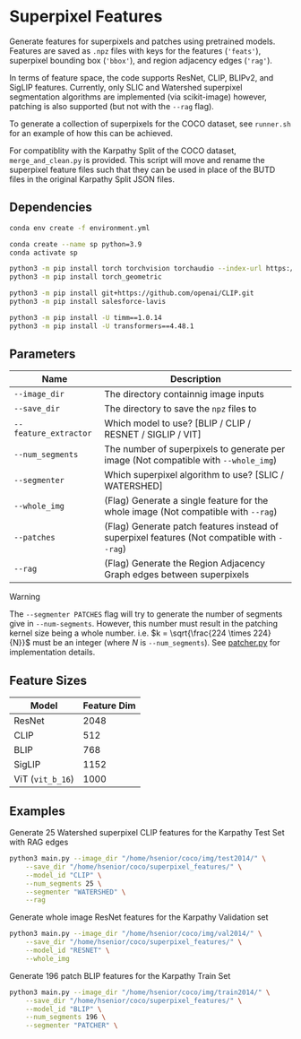 # Superpixel Features

Generate features for superpixels and patches using pretrained models. Features are saved as `.npz` files with keys for the features (`'feats'`), superpixel bounding box (`'bbox'`), and region adjacency edges (`'rag'`).

In terms of feature space, the code supports ResNet, CLIP, BLIPv2, and SigLIP features. Currently, only SLIC and Watershed superpixel segmentation algorithms are implemented (via scikit-image) however, patching is also supported (but not with the `--rag` flag).

To generate a collection of superpixels for the COCO dataset, see `runner.sh` for an example of how this can be achieved.

For compatiblity with the Karpathy Split of the COCO dataset, `merge_and_clean.py` is provided. This script will move and rename the superpixel feature files such that they can be used in place of the BUTD files in the original Karpathy Split JSON files. 

## Dependencies

```bash
conda env create -f environment.yml
```

```bash
conda create --name sp python=3.9
conda activate sp

python3 -m pip install torch torchvision torchaudio --index-url https://download.pytorch.org/whl/cu118
python3 -m pip install torch_geometric

python3 -m pip install git+https://github.com/openai/CLIP.git
python3 -m pip install salesforce-lavis

python3 -m pip install -U timm==1.0.14
python3 -m pip install -U transformers==4.48.1
```

## Parameters

| Name | Description |
|--|--|
| `--image_dir` | The directory containnig image inputs |
| `--save_dir` | The directory to save the `npz` files to |
| `--feature_extractor` | Which model to use? [BLIP / CLIP / RESNET / SIGLIP / VIT] |
| `--num_segments` | The number of superpixels to generate per image (Not compatible with `--whole_img`) |
| `--segmenter` | Which superpixel algorithm to use? [SLIC / WATERSHED] |
| `--whole_img` | (Flag) Generate a single feature for the whole image (Not compatible with `--rag`) |
| `--patches` | (Flag) Generate patch features instead of superpixel features (Not compatible with `--rag`) |
| `--rag` | (Flag) Generate the Region Adjacency Graph edges between superpixels |

> [!WARNING]
> The `--segmenter PATCHES` flag will try to generate the number of segments give in `--num-segments`. However, this number must result in
> the patching kernel size being a whole number. i.e. $k = \sqrt{\frac{224 \times 224}{N}}$ must be an integer (where $N$ is `--num_segments`). See
> [patcher.py](segmenters/patcher.py) for implementation details.


## Feature Sizes

| Model | Feature Dim |
|---|---|
| ResNet | 2048 |
| CLIP | 512 |
| BLIP | 768 |
| SigLIP | 1152 |
| ViT (`vit_b_16`) | 1000 |


## Examples

Generate 25 Watershed superpixel CLIP features for the Karpathy Test Set with RAG edges

```bash
python3 main.py --image_dir "/home/hsenior/coco/img/test2014/" \
    --save_dir "/home/hsenior/coco/superpixel_features/" \
    --model_id "CLIP" \
    --num_segments 25 \
    --segmenter "WATERSHED" \
    --rag
```

Generate whole image ResNet features for the Karpathy Validation set

```bash
python3 main.py --image_dir "/home/hsenior/coco/img/val2014/" \
    --save_dir "/home/hsenior/coco/superpixel_features/" \
    --model_id "RESNET" \
    --whole_img
```

Generate 196 patch BLIP features for the Karpathy Train Set

```bash
python3 main.py --image_dir "/home/hsenior/coco/img/train2014/" \
    --save_dir "/home/hsenior/coco/superpixel_features/" \
    --model_id "BLIP" \
    --num_segments 196 \
    --segmenter "PATCHER" \
```
